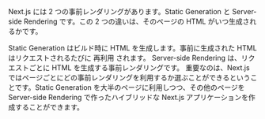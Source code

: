 Next.js には 2 つの事前レンダリングがあります。Static Generation と Server-side Rendering です。この 2 つの違いは、そのページの HTML がいつ生成されるかです。

Static Generation はビルド時に HTML を生成します。事前に生成された HTML はリクエストされるたびに 再利用 されます。
Server-side Rendering は、リクエストごとに HTML を生成する事前レンダリングです。
重要なのは、Next.js ではページごとにどの事前レンダリングを利用するか選ぶことができるということです。Static Generation を大半のページに利用しつつ、その他のページを Server-side Rendering で作ったハイブリッドな Next.js アプリケーションを作成することができます。
